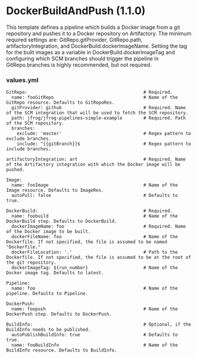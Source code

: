 # DockerBuildAndPush (1.1.0)
This template defines a pipeline which builds a Docker image from a git repository and pushes it to a Docker repository on Artifactory. The minimum required settings are: GitRepo.gitProvider, GitRepo.path, artifactoryIntegration, and DockerBuild.dockerImageName. Setting the tag for the built images as a variable in DockerBuild.dockerImageTag and configuring which SCM branches should trigger the pipeline in GitRepo.branches is highly recommended, but not required.

### values.yml
```
GitRepo:                                            # Required.
  name: fooGitRepo                                  # Name of the GitRepo resource. Defaults to GitRepoRes.
  gitProvider: github                               # Required. Name of the SCM integration that will be used to fetch the SCM repository.
  path: jfrog/jfrog-pipelines-simple-example        # Required. Path of the SCM repository.
  branches:
    exclude: 'master'                               # Regex pattern to exclude branches.
    include: ^{{gitBranch}}$                        # Regex pattern to include branches.

artifactoryIntegration: art                         # Required. Name of the Artifactory integration with which the Docker image will be pushed.

Image:                                              
  name: fooImage                                    # Name of the Image resource. Defaults to ImageRes.
  autoPull: false                                   # Defaults to true.

DockerBuild:                                        # Required.
  name: foobuild                                    # Name of the DockerBuild step. Defaults to DockerBuild.
  dockerImageName: foo                              # Required. Name of the Docker image to be built.
  dockerFileName: foo                               # Name of the Dockerfile. If not specified, the file is assumed to be named "Dockerfile."
  dockerFileLocation: '.'                           # Path to the Dockerfile. If not specified, the file is assumed to be at the root of the git repository.
  dockerImageTag: ${run_number}                     # Name of the Docker image tag. Defaults to latest.

Pipeline:
  name: foo                                         # Name of the pipeline. Defaults to Pipeline.

DockerPush:                                         
  name: foopush                                     # Name of the DockerPush step. Defaults to DockerPush.

BuildInfo:                                          # Optional, if the BuildInfo needs to be published.
  autoPublishBuildInfo: true                        # Defaults to true.
  name: fooBuildInfo                                # Name of the BuildInfo resource. Defaults to BuildInfo.
```
